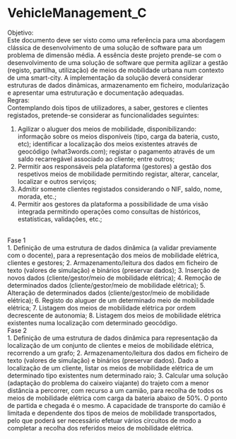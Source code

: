# VehicleManagement_C

Objetivo:
<br>Este documento deve ser visto como uma referência para uma abordagem clássica de desenvolvimento de uma
solução de software para um problema de dimensão média. A essência deste projeto prende-se com o
desenvolvimento de uma solução de software que permita agilizar a gestão (registo, partilha, utilização) de meios
de mobilidade urbana num contexto de uma smart-city. A implementação da solução deverá considerar estruturas
de dados dinâmicas, armazenamento em ficheiro, modularização e apresentar uma estruturação e documentação
adequadas.
<br>
Regras:
<br>
Contemplando dois tipos de utilizadores, a saber, gestores e clientes registados, pretende-se considerar as
funcionalidades seguintes:
1. Agilizar o aluguer dos meios de mobilidade, disponibilizando: informação sobre os meios disponíveis (tipo,
carga da bateria, custo, etc); identificar a localização dos meios existentes através de geocódigo
(what3words.com); registar o pagamento através de um saldo recarregável associado ao cliente; entre outros;
2. Permitir aos responsáveis pela plataforma (gestores) a gestão dos respetivos meios de mobilidade permitindo
registar, alterar, cancelar, localizar e outros serviços;
3. Admitir somente clientes registados considerando o NIF, saldo, nome, morada, etc.;
4. Permitir aos gestores da plataforma a possibilidade de uma visão integrada permitindo operações como
consultas de históricos, estatísticas, validações, etc.;
<br>
Fase 1
<br>
1. Definição de uma estrutura de dados dinâmica (a validar previamente com o docente), para a representação
dos meios de mobilidade elétrica, clientes e gestores;
2. Armazenamento/leitura dos dados em ficheiro de texto (valores de simulação) e binários (preservar dados);
3. Inserção de novos dados (cliente/gestor/meio de mobilidade elétrica);
4. Remoção de determinados dados (cliente/gestor/meio de mobilidade elétrica);
5. Alteração de determinados dados (cliente/gestor/meio de mobilidade elétrica);
6. Registo do aluguer de um determinado meio de mobilidade elétrica;
7. Listagem dos meios de mobilidade elétrica por ordem decrescente de autonomia;
8. Listagem dos meios de mobilidade elétrica existentes numa localização com determinado geocódigo.
<br>
Fase 2
<br>
1. Definição de uma estrutura de dados dinâmica para representação da localização de um conjunto de
clientes e meios de mobilidade elétrica, recorrendo a um grafo;
2. Armazenamento/leitura dos dados em ficheiro de texto (valores de simulação) e binários (preservar dados).
Dado a localização de um cliente, listar os meios de mobilidade elétrica de um determinado tipo existentes
num determinado raio;
3. Calcular uma solução (adaptação do problema do caixeiro viajante) do trajeto com a menor distância a
percorrer, com recurso a um camião, para recolha de todos os meios de mobilidade elétrica com carga da
bateria abaixo de 50%. O ponto de partida e chegada é o mesmo. A capacidade de transporte do camião é
limitada e dependente dos tipos de meios de mobilidade transportados, pelo que poderá ser necessário efetuar
vários circuitos de modo a completar a recolha dos referidos meios de mobilidade elétrica.
